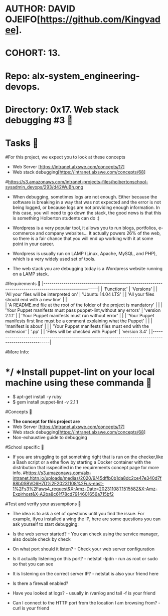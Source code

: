 # AUTHOR:         DAVID OJEIFO[https://github.com/Kingvadee].
# COHORT:         13.
# Repo:           alx-system_engineering-devops.
# Directory: 	  0x17. Web stack debugging #3 :floppy_disk:

# Tasks :page_with_curl:


#For this project, we expect you to look at these concepts
 * Web Server [https://intranet.alxswe.com/concepts/17]
 * Web stack debugging[https://intranet.alxswe.com/concepts/68]


#https://s3.amazonaws.com/intranet-projects-files/holbertonschool-sysadmin_devops/293/d42WuBh.png

 * When debugging, sometimes logs are not enough. Either because the software is breaking in a way that
was not expected and the error is not being logged, or because logs are not providing enough information.
In this case, you will need to go down the stack, the good news is that this is something Holberton students can do :)

 * Wordpress is a very popular tool, it allows you to run blogs, portfolios, e-commerce and company websites…
It actually powers 26% of the web, so there is a fair chance that you will end up working with it at some
point in your career.

 * Wordpress is usually run on LAMP (Linux, Apache, MySQL, and PHP), which is a very widely used set of tools.

 * The web stack you are debugging today is a Wordpress website running on a LAMP stack.


#Requirements :page_with_curl:
 |---------------------------------------------------------------------------------------------------------|
 | 'Functions:'                                                                       | 'Versions'         |
 | 'All your files will be interpreted on'                                            | 'Ubuntu 14.04 LTS' |
 | 'All your files should end with a new line'                                        |                    |  
 | 'A README.md file at the root of the folder of the project is mandatory'           |                    |
 | 'Your Puppet manifests must pass puppet-lint,without any errors'                   | 'version 2.1.1'    |
 | 'Your Puppet manifests must run without error'                                     |                    |
 | 'Your Puppet manifests first line must be a comment explaining what the Puppet'    |                    |
 | 'manifest is about'				      				      |		           |
 | 'Your Puppet manifests files must end with the extension' 			      |       '.pp'        |
 | 'Files will be checked with Puppet'     			 	 	      | 'version 3.4'      |
 |---------------------------------------------------------------------------------------------------------|

#More Info:
#  */ *Install puppet-lint on your local machine using these commanda :floppy_disk:
 * $ apt-get install -y ruby
 * $ gem install puppet-lint -v 2.1.1


#Concepts :page_with_curl:


 *  **The concept for this project are**
   * Web Server [https://intranet.alxswe.com/concepts/17]
   * Web stack debugging[https://intranet.alxswe.com/concepts/68]
   * Non-exhaustive guide to debugging

#School specific :page_with_curl:

 * If you are struggling to get something right that is run on the checker,like a Bash script or a ethe flow by starting a Docker container with the distribution that isspecified in the requirements
concept page for more info.
#https://s3.amazonaws.com/alx-intranet.hbtn.io/uploads/medias/2020/9/45dffb0b1da8dc2ce47e340d7f88b0SBVO6H7D%2F20231108%2Fus-east-1%2Fs3%2Faws4_request&X-Amz-Date=20231108T151558Z&X-Amz-Expirhost&X-A2ba8c61f78cd7914601656a715bf2

#Test and verify your assumptions :page_with_curl:


 * The idea is to ask a set of questions until you find the issue. For example, ifyou installed a wing the IP, here
are some questions you can ask yourself to start debugging:

 * Is the web server started? - You can check using the service manager, also double check by check
 * On what port should it listen? - Check your web server configuration
 * Is it actually listening on this port? - netstat -lpdn - run as root or sudo so that you can see
 * It is listening on the correct server IP? - netstat is also your friend here
 * Is there a firewall enabled?
 * Have you looked at logs? - usually in /var/log and tail -f is your friend
 * Can I connect to the HTTP port from the location I am browsing from? - curl is your friend
